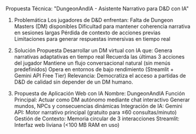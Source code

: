 Propuesta Técnica: "DungeonAndIA - Asistente Narrativo para D&D con IA"

1. Problemática
Los jugadores de D&D enfrentan:
Falta de Dungeon Masters (DM) disponibles
Dificultad para mantener coherencia narrativa en sesiones largas
Pérdida de contexto de acciones previas
Limitaciones para generar respuestas inmersivas en tiempo real

2. Solución Propuesta
Desarrollar un DM virtual con IA que:
Genera narrativas adaptativas en tiempo real
Recuerda las últimas 3 acciones del jugador
Mantiene un flujo conversacional natural (sin menús predefinidos)
Opera en entornos de bajo rendimiento (Streamlit + Gemini API Free Tier)
Relevancia: Democratiza el acceso a partidas de D&D de calidad sin depender de un DM humano.

3. Propuesta de Aplicación Web con IA
Nombre: DungeonAndIA
Función Principal:
Actuar como DM autónomo mediante chat interactivo
Generar mundos, NPCs y consecuencias dinámicas
Integración de IA:
Gemini API: Motor narrativo principal (gratuito para ≤60 consultas/minuto)
Gestión de Contexto: Memoria circular de 3 interacciones
Streamlit: Interfaz web liviana (<100 MB RAM en uso)

